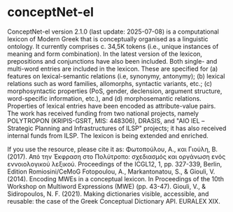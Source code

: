 # conceptNet-el
ConceptNet-el version 2.1.0 (last update: 2025-07-08) is a computational lexicon of Modern Greek that is conceptually organised as a linguistic ontology. It currently comprises c. 34,5K tokens (i.e., unique instances of meaning and form combination). In the latest version of the lexicon, prepositions and conjunctions have also been included. Both single- and multi-word entries are included in the lexicon. These are specified for (a) features on lexical-semantic relations (i.e, synonymy, antonymy); (b) lexical relations such as word families, allomorphs, syntactic variants, etc.; (c) morphosyntactic properties (PoS, gender, declension, argument structure, word-specific information, etc.), and (d) morphosemantic relations. Properties of lexical entries have been encoded as attribute-value pairs. The work has received funding from two national projects, namely POLYTROPON (KRIPIS-GSRT, MIS: 448306), DRASIS, and "AIO IEL –Strategic Planning and Infrastructures of ILSP" projects; it has also received internal funds from ILSP.  The lexicon is being extended and enriched.

If you use the resource, please cite it as:
Φωτοπούλου, Α., και Γιούλη, Β. (2017). Από την Έκφραση στο Πολύτροπο: σχεδιασμός και οργάνωση ενός εννοιολογικού λεξικού. Proceedings of the ICGL12, 1, pp. 327-339, Berlin, Edition Romiosini/CeMoG
Fotopoulou, A., Markantonatou, S., & Giouli, V. (2014). Encoding MWEs in a conceptual lexicon. In Proceedings of the 10th Workshop on Multiword Expressions (MWE) (pp. 43-47).
Giouli, V., & Sidiropoulos, N. F. (2021). Making dictionaries visible, accessible, and reusable: the case of the Greek Conceptual Dictionary API. EURALEX XIX.

